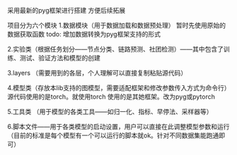 采用最新的pyg框架进行搭建
方便后续拓展

项目分为六个模块
1.数据模块（用于数据加载和数据预处理） 暂时先使用原始的数据获取函数
todo: 增加数据转换为pyg框架支持的形式

2.实验类（根据任务划分——节点分类、链路预测、社团检测）——其中包含了训练、测试、验证方法和模型的创建

3.layers （需要用到的各层，个人理解可以直接复制粘贴源代码）

4.模型类（存放本lib支持的图模型，需要适配框架和修改参数传入方式为命令行）
源代码使用的是torch。就使用torch   使用的是其她框架。改为pyg或pytorch

5.工具类 （用于模型的各类工具——如归一化、指标、早停法、采样器等）

6.脚本文件——用于各类模型的启动设置，用户可以直接在此调整模型参数和运行
（目前的标准是每个模型有一个可以运行的脚本就ok。针对不同数据集能跑通即可）



